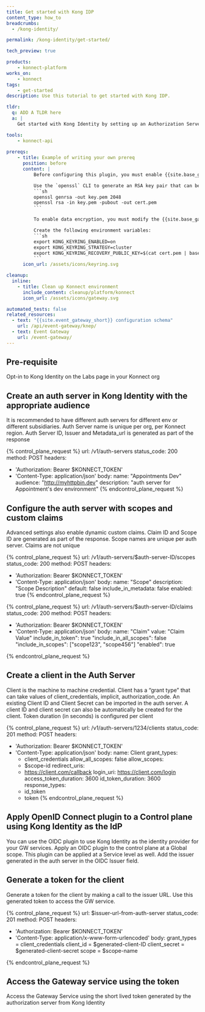 ```yaml
---
title: Get started with Kong IDP
content_type: how_to
breadcrumbs:
  - /kong-identity/

permalink: /kong-identity/get-started/

tech_preview: true

products:
    - konnect-platform
works_on:
    - konnect
tags:
    - get-started
description: Use this tutorial to get started with Kong IDP.

tldr: 
  q: ADD A TLDR here
  a: | 
    Get started with Kong Identity by setting up an Authorization Server, Claims, Scopes and clients, then configuring the OpenID Connect plugin in a {{site.konnect_short_name}} Control Plane using the APIs.

tools:
    - konnect-api
  
prereqs:
    - title: Example of writing your own prereq
      position: before
      content: |
          Before configuring this plugin, you must enable {{site.base_gateway}}'s encryption [Keyring](/gateway/keyring).

          Use the `openssl` CLI to generate an RSA key pair that can be used to export and recover Keyring material:
          ```sh
          openssl genrsa -out key.pem 2048
          openssl rsa -in key.pem -pubout -out cert.pem
          ```

          To enable data encryption, you must modify the {{site.base_gateway}} configuration.

          Create the following environment variables:
          ```sh
          export KONG_KEYRING_ENABLED=on
          export KONG_KEYRING_STRATEGY=cluster
          export KONG_KEYRING_RECOVERY_PUBLIC_KEY=$(cat cert.pem | base64)
          ```
      icon_url: /assets/icons/keyring.svg

cleanup:
  inline:
    - title: Clean up Konnect environment
      include_content: cleanup/platform/konnect
      icon_url: /assets/icons/gateway.svg

automated_tests: false
related_resources:
  - text: "{{site.event_gateway_short}} configuration schema"
    url: /api/event-gateway/knep/
  - text: Event Gateway
    url: /event-gateway/
---
```


## Pre-requisite
Opt-in to Kong Identity on the Labs page in your Konnect org

## Create an auth server in Kong Identity with the appropriate audience
It is recommended to have different auth servers for different env or different subsidiaries. Auth Server name is unique per org, per Konnect region. Auth Server ID, Issuer and Metadata_url is generated as part of the response

<!--vale off-->
{% control_plane_request %}
url: /v1/auth-servers
status_code: 200
method: POST
headers:
  - 'Authorization: Bearer $KONNECT_TOKEN'
  - 'Content-Type: application/json'
body:
  name: "Appointments Dev"
  audience: "http://myhttpbin.dev"
  description: "auth server for Appointment's dev environment"
{% endcontrol_plane_request %}
<!--vale on-->


## Configure the auth server with scopes and custom claims 
Advanced settings also enable dynamic custom claims. Claim ID and Scope ID are generated as part of the response. Scope names are unique per auth server. Claims are not unique


<!--vale off-->
{% control_plane_request %}
url: /v1/auth-servers/$auth-server-ID/scopes 
status_code: 200
method: POST
headers:
  - 'Authorization: Bearer $KONNECT_TOKEN'
  - 'Content-Type: application/json'
body:
  name: "Scope"
  description: "Scope Description"
  default: false
  include_in_metadata: false
  enabled: true
{% endcontrol_plane_request %}
<!--vale on-->

<!--vale off-->
{% control_plane_request %}
url: /v1/auth-servers/$auth-server-ID/claims 
status_code: 200
method: POST
headers:
  - 'Authorization: Bearer $KONNECT_TOKEN'
  - 'Content-Type: application/json'
body:
  name: "Claim"
  value: "Claim Value"
  include_in_token": true
  "include_in_all_scopes": false
  "include_in_scopes": ["scope123", "scope456"]
  "enabled": true

{% endcontrol_plane_request %}
<!--vale on-->


## Create a client in the Auth Server
Client is the machine to machine credential. Client has a “grant type” that can take values of client_credentials, implicit, authorization_code. An existing Client ID and Client Secret can be imported in the auth server. A client ID and client secret can also be automatically be created for the client. Token duration (in seconds) is configured per client


<!--vale off-->
{% control_plane_request %}
url: /v1/auth-servers/1234/clients
status_code: 201
method: POST
headers:
  - 'Authorization: Bearer $KONNECT_TOKEN'
  - 'Content-Type: application/json'
body:
  name: Client
  grant_types:
    - client_credentials
  allow_all_scopes: false
  allow_scopes:
    - $scope-id
  redirect_uris:
    - https://client.com/callback
  login_uri: https://client.com/login
  access_token_duration: 3600
  id_token_duration: 3600
  response_types:
    - id_token
    - token
{% endcontrol_plane_request %}
<!--vale on-->

## Apply OpenID Connect plugin to a Control plane using Kong Identity as the IdP
You can use the OIDC plugin to use Kong Identity as the identity provider for your GW services. Apply an OIDC plugin to the control plane at a Global scope. This plugin can be applied at a Service level as well. Add the issuer generated in the auth server in the OIDC Issuer field. 

## Generate a token for the client
Generate a token for the client by making a call to the issuer URL. Use this generated token to access the GW service.

<!--vale off-->
{% control_plane_request %}
url: $issuer-url-from-auth-server
status_code: 201
method: POST
headers:
  - 'Authorization: Bearer $KONNECT_TOKEN'
  - 'Content-Type: application/x-www-form-urlencoded'
body:
  grant_types = client_credentials
  client_id = $generated-client-ID
  client_secret = $generated-client-secret
  scope = $scope-name
  
{% endcontrol_plane_request %}
<!--vale on-->

## Access the Gateway service using the token 
Access the Gateway Service using the short lived token generated by the authorization server from Kong Identity
